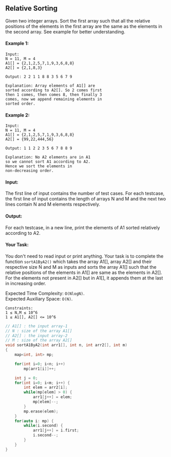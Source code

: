 ## Relative Sorting

Given two integer arrays. Sort the first array such that all the relative positions of the elements in the first array are the same as the elements in the second array.
See example for better understanding.

#### Example 1:

```
Input:
N = 11, M = 4
A1[] = {2,1,2,5,7,1,9,3,6,8,8}
A2[] = {2,1,8,3}

Output: 2 2 1 1 8 8 3 5 6 7 9

Explanation: Array elements of A1[] are
sorted according to A2[]. So 2 comes first
then 1 comes, then comes 8, then finally 3
comes, now we append remaining elements in
sorted order.
```

#### Example 2:

```
Input:
N = 11, M = 4
A1[] = {2,1,2,5,7,1,9,3,6,8,8}
A2[] = {99,22,444,56}

Output: 1 1 2 2 3 5 6 7 8 8 9

Explanation: No A2 elements are in A1
so we cannot sort A1 according to A2.
Hence we sort the elements in
non-decreasing order.
```

#### Input:

The first line of input contains the number of test cases. For each testcase, the first line of input contains the length of arrays N and M and the next two lines contain N and M elements respectively.

#### Output:

For each testcase, in a new line, print the elements of A1 sorted relatively according to A2.

#### Your Task:

You don't need to read input or print anything. Your task is to complete the function `sortA1ByA2()` which takes the array A1[], array A2[] and their respective size N and M as inputs and sorts the array A1[] such that the relative positions of the elements in A1[] are same as the elements in A2[]. For the elements not present in A2[] but in A1[], it appends them at the last in increasing order.

Expected Time Complexity: `O(NlogN)`.  
Expected Auxiliary Space: `O(N)`.

```
Constraints:
1 ≤ N,M ≤ 10^6
1 ≤ A1[], A2[] <= 10^6
```

```c++
// A1[] : the input array-1
// N : size of the array A1[]
// A2[] : the input array-2
// M : size of the array A2[]
void sortA1ByA2(int arr1[], int n, int arr2[], int m)
{
    map<int, int> mp;

    for(int i=0; i<n; i++)
        mp[arr1[i]]++;

    int j = 0;
    for(int i=0; i<m; i++) {
        int elem = arr2[i];
        while(mp[elem] > 0) {
            arr1[j++] = elem;
            mp[elem]--;
        }
        mp.erase(elem);
    }
    for(auto i: mp) {
        while(i.second) {
            arr1[j++] = i.first;
            i.second--;
        }
    }
}
```

